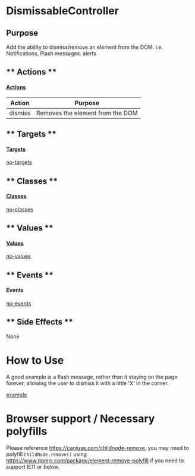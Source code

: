 # DismissableController

## Purpose

Add the ability to dismiss/remove an element from the DOM. i.e. Notifications, Flash messages. alerts

<!-- tabs:start -->

## ** Actions **

#### [Actions](https://stimulus.hotwire.dev/reference/actions)

| Action | Purpose |
| --- | --- |
| dismiss | Removes the element from the DOM |

## ** Targets **

#### [Targets](https://stimulus.hotwire.dev/reference/targets)

[no-targets](../_partials/no-targets.md ':include')

## ** Classes **

#### [Classes](https://stimulus.hotwire.dev/reference/classes)

[no-classes](../_partials/no-classes.md ':include')

## ** Values **

#### [Values](https://stimulus.hotwire.dev/reference/values)

[no-values](../_partials/no-values.md ':include')

## ** Events **

#### Events

[no-events](../_partials/no-events.md ':include')

## ** Side Effects **

None

<!-- tabs:end -->

# How to Use

A good example is a flash message, rather than it staying on the page forever, allowing the user to dismiss it with a little 'X' in the corner.

[example](../examples/dismissable_controller.html ':include :type=code')

# Browser support / Necessary polyfills

Please reference https://caniuse.com/childnode-remove, you may need to polyfill `ChildNode.remove()` using https://www.npmjs.com/package/element-remove-polyfill
if you need to support IE11 or below. 
